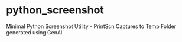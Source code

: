 # python_screenshot
Minimal Python Screenshot Utility - PrintScn Captures to Temp Folder generated using GenAI
